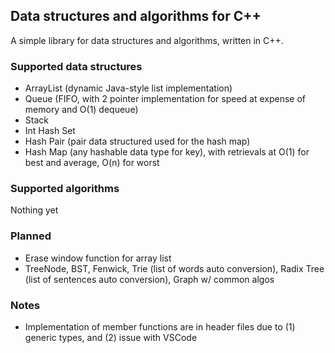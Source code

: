 ## Data structures and algorithms for C++

A simple library for data structures and algorithms, written in C++.

### Supported data structures
- ArrayList (dynamic Java-style list implementation)
- Queue (FIFO, with 2 pointer implementation for speed at expense of memory and O(1) dequeue)
- Stack
- Int Hash Set
- Hash Pair (pair data structured used for the hash map)
- Hash Map (any hashable data type for key), with retrievals at O(1) for best and average, O(n) for worst

### Supported algorithms
Nothing yet

### Planned
- Erase window function for array list
- TreeNode, BST, Fenwick, Trie (list of words auto conversion), Radix Tree (list of sentences auto conversion), Graph w/ common algos

### Notes
- Implementation of member functions are in header files due to (1) generic types, and (2) issue with VSCode